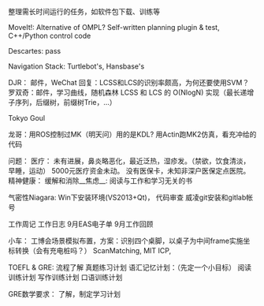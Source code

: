 整理需长时间运行的任务，如软件包下载、训练等

MoveIt!: 
    Alternative of OMPL? Self-written planning plugin & test, C++/Python control code
    
Descartes:
    pass
    
Navigation Stack:
    Turtlebot's, Hansbase's
    
DJR：
    邮件，WeChat
    回复：LCSS和LCS的识别率颇高，为何还要使用SVM？
    罗双奇：邮件，学习曲线，随机森林
    LCSS 和 LCS 的 O(NlogN) 实现（最长递增子序列，后缀树，前缀树Trie，...）

Tokyo Goul

龙哥：用ROS控制过MK（明天问）用的是KDL?
用Actin跑MK2仿真，看充冲给的代码

问题：
    医疗：
        未有进展，鼻炎略恶化，最近泛热，湿疹发。（禁欲，饮食清淡，早睡，运动）
        5000元医疗资金未动。
        没有医保卡，未知非深户医保定点医院。
    精神健康：
        缓解和消除__焦虑__:
            阅读与工作和学习无关的书

气密性Niagara:
    Win下安装环境(VS2013+Qt)，
    代码审查
    威凌git安装和gitlab帐号


工作周记
工作日志
9月EAS电子单
9月工作回顾

小车：
    工博会场景模拟布置，方案：识别四个桌脚，以桌子为中间frame实施坐标转换（会有充电桩吗？）
    ScanMatching, MIT ICP, 
    
TOEFL & GRE:
    流程了解
    真题练习计划
    语汇记忆计划：（先定一个小目标）
    阅读训练计划
    写作训练计划
    口语训练计划
    
GRE数学要求：
    了解，制定学习计划
    
